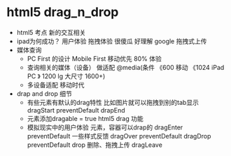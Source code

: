 # html5 drag_n_drop

- html5 考点
    新的交互相关
- ipad为何成功？
    用户体验 拖拽体验  很傻瓜 好理解
    google 拖拽式上传 
- 媒体查询
    - PC First  的设计
        Mobile First 移动优先  80% 体验
    - 查询相关的媒体（设备）   做适配
          @media(条件  《600 移动   《1024 iPad PC 》
          1200 lg 大尺寸 1600+)
    - 多设备适配  移动时代 
- drap and drop 细节
    - 有些元素有默认的drag特性
    比如图片就可以拖拽到别的tab显示
    dragStart preventDefault
    drapEnd
    - 元素添加dragable = true html5 drag 功能
    - 模拟现实中的用户体验 元素，容器可以drap的
    dragEnter preventDefault 一些样式反馈
    dragOver preventDefault
    dragDrop preventDefault
    drop 删除、拖拽上传
    dragLeave  
